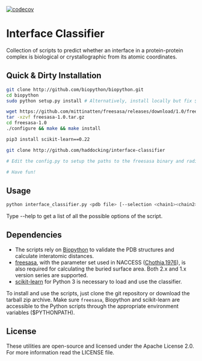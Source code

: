 [![codecov](https://codecov.io/gh/haddocking/prodigy-cryst/branch/master/graph/badge.svg?token=KCGiAqKRnu)](https://codecov.io/gh/haddocking/prodigy-cryst)

# Interface Classifier

Collection of scripts to predict whether an interface in a protein-protein
complex is biological or crystallographic from its atomic coordinates.

## Quick & Dirty Installation

```bash
git clone http://github.com/biopython/biopython.git
cd biopython
sudo python setup.py install # Alternatively, install locally but fix $PYTHONPATH

wget https://github.com/mittinatten/freesasa/releases/download/1.0/freesasa-1.0.tar.gz
tar -xzvf freesasa-1.0.tar.gz
cd freesasa-1.0
./configure && make && make install

pip3 install scikit-learn==0.22

git clone http://github.com/haddocking/interface-classifier

# Edit the config.py to setup the paths to the freesasa binary and radii files

# Have fun!
```

## Usage

```bash
python interface_classifier.py <pdb file> [--selection <chain1><chain2>]
```

Type --help to get a list of all the possible options of the script.

## Dependencies

- The scripts rely on [Biopython](www.biopython.org) to validate the PDB structures and calculate interatomic distances.
- [freesasa](https://github.com/mittinatten/freesasa), with the parameter set used in NACCESS ([Chothia,1976](http://www.ncbi.nlm.nih.gov/pubmed/994183)), is also required for calculating the buried surface area. Both 2.x and 1.x version series are supported.
- [scikit-learn](https://github.com/scikit-learn/scikit-learn) for Python 3 is necessary to load and use the classifier.

To install and use the scripts, just clone the git repository or download the tarball zip
archive. Make sure `freesasa`, Biopython and scikit-learn are accessible to the Python scripts
through the appropriate environment variables ($PYTHONPATH).

## License

These utilities are open-source and licensed under the Apache License 2.0. For more information
read the LICENSE file.
